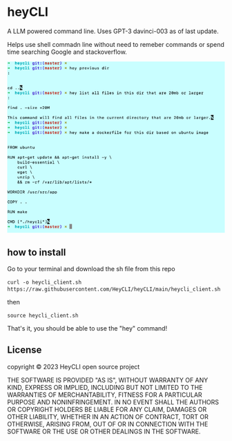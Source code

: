 # heyCLI

A LLM powered command line. Uses GPT-3 davinci-003 as of last update. 

Helps use shell commadn line without need to remeber commands or spend time searching Google and stackoverflow.

![alt text](https://github.com/HeyCLI/heyCLI/blob/main/heycli_demo.png)

## how to install

Go to your terminal and download the sh file from this repo 

```
curl -o heycli_client.sh https://raw.githubusercontent.com/HeyCLI/heyCLI/main/heycli_client.sh
```

then 

```
source heycli_client.sh
```

That's it, you should be able to use the "hey" command!

## License
  
   copyright © 2023 HeyCLI open source project

   THE SOFTWARE IS PROVIDED "AS IS", WITHOUT WARRANTY OF ANY KIND, EXPRESS OR
   IMPLIED, INCLUDING BUT NOT LIMITED TO THE WARRANTIES OF MERCHANTABILITY,
   FITNESS FOR A PARTICULAR PURPOSE AND NONINFRINGEMENT. IN NO EVENT SHALL THE
   AUTHORS OR COPYRIGHT HOLDERS BE LIABLE FOR ANY CLAIM, DAMAGES OR OTHER
   LIABILITY, WHETHER IN AN ACTION OF CONTRACT, TORT OR OTHERWISE, ARISING FROM,
   OUT OF OR IN CONNECTION WITH THE SOFTWARE OR THE USE OR OTHER DEALINGS IN THE
   SOFTWARE.

